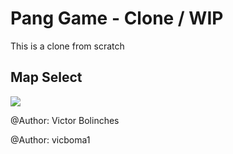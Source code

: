 # Pang Game - Clone / WIP
This is a clone from scratch

## Map Select
![](https://raw.githubusercontent.com/vicboma1/PangGame/master/assets/SelectMap.gif)

@Author: Victor Bolinches

@Author: vicboma1

